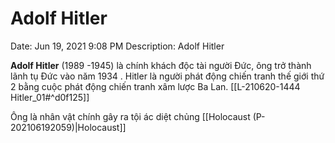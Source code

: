 # Adolf Hitler

Date: Jun 19, 2021 9:08 PM
Description: Adolf Hitler

**Adolf Hitler** (1989 -1945) là chính khách độc tài người Đức, ông trở thành lãnh tụ Đức vào năm 1934 . Hitler là người phát động chiến tranh thế giới thứ 2 bằng cuộc phát động chiến tranh xâm lược Ba Lan. [[L-210620-1444 Hitler_01#^d0f125]]

Ông là nhân vật chính gây ra tội ác diệt chủng [[Holocaust (P-202106192059)|Holocaust]] 
